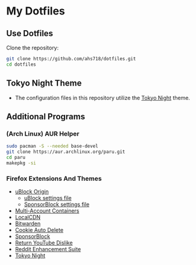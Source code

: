 # My Dotfiles

## Use Dotfiles

Clone the repository:

```bash
git clone https://github.com/ahs718/dotfiles.git
cd dotfiles
```

## Tokyo Night Theme

- The configuration files in this repository utilize the [Tokyo Night](https://github.com/stronk-dev/Tokyo-Night-Linux) theme.

## Additional Programs

### (Arch Linux) AUR Helper

```bash
sudo pacman -S --needed base-devel
git clone https://aur.archlinux.org/paru.git
cd paru
makepkg -si
```

### Firefox Extensions And Themes

- [uBlock Origin](https://addons.mozilla.org/en-US/firefox/addon/ublock-origin/?utm_source=addons.mozilla.org&utm_medium=referral&utm_content=search)
  - [uBlock settings file](firefox/ublock-settings.txt)
  - [SponsorBlock settings file](firefox/sponsorblock-settings.json)
- [Multi-Account Containers](https://addons.mozilla.org/en-US/firefox/addon/multi-account-containers/)
- [LocalCDN](https://addons.mozilla.org/en-US/firefox/addon/localcdn-fork-of-decentraleyes/?utm_source=addons.mozilla.org&utm_medium=referral&utm_content=search)
- [Bitwarden](https://addons.mozilla.org/en-US/firefox/addon/bitwarden-password-manager/)
- [Cookie Auto Delete](https://addons.mozilla.org/en-US/firefox/addon/cookie-autodelete/?utm_source=addons.mozilla.org&utm_medium=referral&utm_content=search)
- [SponsorBlock](https://addons.mozilla.org/en-US/firefox/addon/sponsorblock/)
- [Return YouTube Dislike](https://addons.mozilla.org/en-US/firefox/addon/return-youtube-dislikes/)
- [Reddit Enhancement Suite](https://addons.mozilla.org/en-US/firefox/addon/reddit-enhancement-suite/)
- [Tokyo Night](https://addons.mozilla.org/en-US/firefox/addon/tokyo-night-milav/?utm_source=addons.mozilla.org&utm_medium=referral&utm_content=search)
